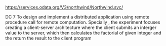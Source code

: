 https://services.odata.org/V3/northwind/Northwind.svc/




DC 7
To design and implement a distributed application using remote procedure call for remote computation. Specially , the experiment focuses creating a client-server architecture where the client submits an interger value to the server, which then calculates the factorial of given integer and the return the result to the client program
